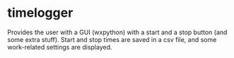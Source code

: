 # timelogger
Provides the user with a GUI (wxpython) with a start and a stop button (and some extra stuff).
Start and stop times are saved in a csv file, and some work-related settings are displayed.
